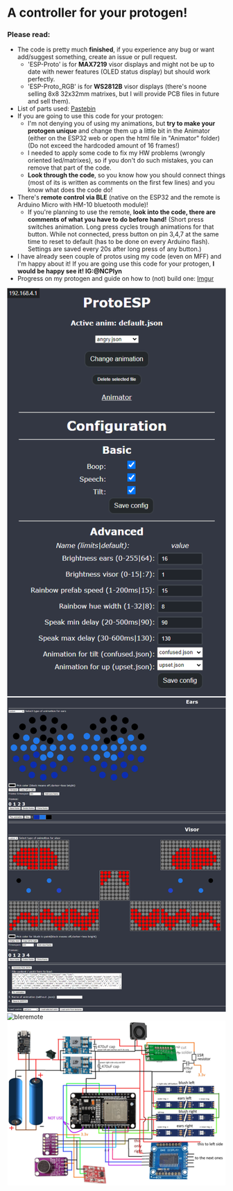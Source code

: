 # A controller for your protogen!
### Please read:
- The code is pretty much **finished**, if you experience any bug or want add/suggest something, create an issue or pull request.
  - 'ESP-Proto' is for **MAX7219** visor displays and might not be up to date with newer features (OLED status display) but should work perfectly.
  - 'ESP-Proto_RGB' is for **WS2812B** visor displays (there's noone selling 8x8 32x32mm matrixes, but I will provide PCB files in future and sell them).
- List of parts used: [Pastebin](https://pastebin.com/7z4fnVfQ)
- If you are going to use this code for your protogen:
  - I'm not denying you of using my animations, but **try to make your protogen unique** and change them up a little bit in the Animator (either on the ESP32 web or open the html file in "Animator" folder) (Do not exceed the hardcoded amount of 16 frames!)
  - I needed to apply some code to fix my HW problems (wrongly oriented led/matrixes), so if you don't do such mistakes, you can remove that part of the code.
  - **Look through the code**, so you know how you should connect things (most of its is written as comments on the first few lines) and you know what does the code do!
- There's **remote control via BLE** (native on the ESP32 and the remote is Arduino Micro with HM-10 bluetooth module)!
  - If you're planning to use the remote, **look into the code, there are comments of what you have to do before hand!** (Short press switches animation. Long press cycles trough animations for that button. While not connected, press button on pin 3,4,7 at the same time to reset to default (has to be done on every Arduino flash). Settings are saved every 20s after long press of any button.)
- I have already seen couple of protos using my code (even on MFF) and I'm happy about it! If you are going use this code for your protogen, **I would be happy see it! IG:@NCPlyn**
- Progress on my protogen and guide on how to (not) build one: [Imgur](https://imgur.com/a/jYpSbuZ)

![index](indexpreview.png)
![animator](animatorpreview.png)
![bleremote](bleremote.png)
![schema](ESP-Proto/schema.jpg)
